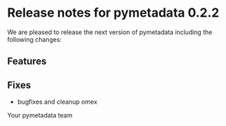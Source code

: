 # Release notes for pymetadata 0.2.2

We are pleased to release the next version of pymetadata including the 
following changes:

## Features

## Fixes
- bugfixes and cleanup omex

Your pymetadata team
